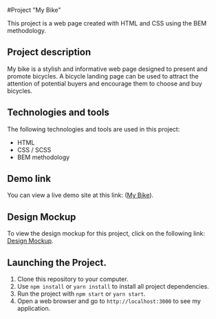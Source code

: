 #Project "My Bike"

This project is a web page created with HTML and CSS using the BEM methodology.

## Project description

My bike is a stylish and informative web page designed to present and promote bicycles. A bicycle landing page can be used to attract the attention of potential buyers and encourage them to choose and buy bicycles.

## Technologies and tools

The following technologies and tools are used in this project:

- HTML
- CSS / SCSS
- BEM methodology

## Demo link

You can view a live demo site at this link:  ([My Bike](https://andriiyelieva.github.io/My_Bike/)).

 ## Design Mockup

To view the design mockup for this project, click on the following link:  [Design Mockup](https://www.figma.com/file/NZQAIydtHo5QkINyGLHNcq/BIKE-New-Version?node-id=0%3A1&mode=dev).

## Launching the Project.

1. Clone this repository to your computer.
2. Use `npm install` or `yarn install` to install all project dependencies.
3. Run the project with `npm start` or `yarn start`.
4. Open a web browser and go to `http://localhost:3000` to see my application.
